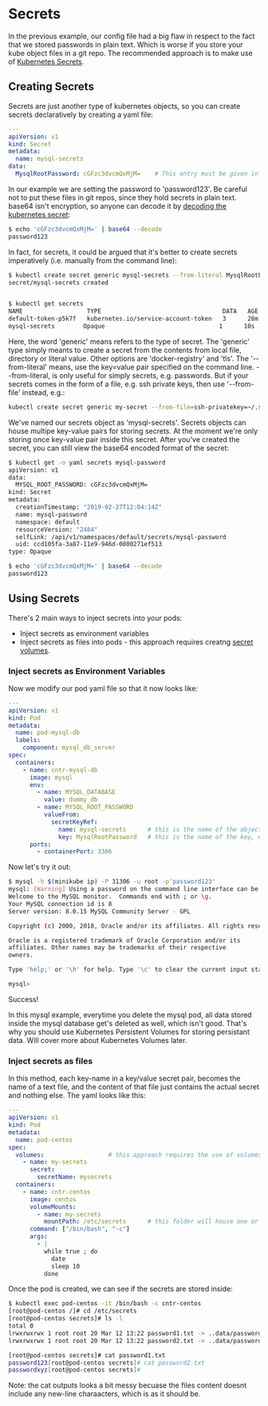 # Secrets

In the previous example, our config file had a big flaw in respect to the fact that we stored passwords in plain text. Which is worse if you store your kube object files in a git repo. The recommended approach is to make use of [Kubernetes Secrets](https://kubernetes.io/docs/concepts/configuration/secret/). 

## Creating Secrets

Secrets are just another type of kubernetes objects, so you can create secrets declaratively by creating a yaml file:

```yaml
---
apiVersion: v1
kind: Secret
metadata:
  name: mysql-secrets 
data:
  MysqlRootPassword: cGFzc3dvcmQxMjM=    # This entry must be given in base64 format:  echo -n 'password123' | base64
```

In our example we are setting the password to 'password123'. Be careful not to put these files in git repos, since they hold secrets in plain text. base64 isn't encryption, so anyone can decode it by [decoding the kubernetes secret](https://kubernetes.io/docs/concepts/configuration/secret/#decoding-a-secret):

```bash
$ echo 'cGFzc3dvcmQxMjM=' | base64 --decode
password123
```


In fact, for secrets, it could be argued that it's better to create secrets imperatively (i.e. manually from the command line):

```bash
$ kubectl create secret generic mysql-secrets --from-literal MysqlRootPassword=password123
secret/mysql-secrets created


$ kubectl get secrets
NAME                  TYPE                                  DATA   AGE
default-token-p5k7f   kubernetes.io/service-account-token   3      28m  # this comes included in kube cluster. 
mysql-secrets        Opaque                                1      10s
```

Here, the word 'generic' means refers to the type of secret. The 'generic' type simply meants to create a secret from the contents from local file, directory or literal value. Other options are 'docker-registry' and 'tls'. The '--from-literal' means, use the key=value pair specified on the command line. --from-literal, is only useful for simply secrets, e.g. passwords. But if your secrets comes in the form of a file, e.g. ssh private keys, then use '--from-file' instead, e.g.:

```bash
kubectl create secret generic my-secret --from-file=ssh-privatekey=~/.ssh/id_rsa
```




We've named our secrets object as 'mysql-secrets'. Secrets objects can house multipe key-value pairs for storing secrets. At the moment we're only storing once key-value pair inside this secret. After you've created the secret, you can still view the base64 encoded format of the secret:

```bash
$ kubectl get -o yaml secrets mysql-password
apiVersion: v1
data:
  MYSQL_ROOT_PASSWORD: cGFzc3dvcmQxMjM=
kind: Secret
metadata:
  creationTimestamp: "2019-02-27T12:04:14Z"
  name: mysql-password
  namespace: default
  resourceVersion: "2484"
  selfLink: /api/v1/namespaces/default/secrets/mysql-password
  uid: ccd105fa-3a87-11e9-946d-0800271ef513
type: Opaque

$ echo 'cGFzc3dvcmQxMjM=' | base64 --decode
password123
```

## Using Secrets

There's 2 main ways to inject secrets into your pods:

- Inject secrets as environment variables
- Inject secrets as files into pods - this approach requires creatng [secret volumes](https://kubernetes.io/docs/concepts/storage/volumes/#secret).

### Inject secrets as Environment Variables
Now we modify our pod yaml file so that it now looks like:

```yaml
---
apiVersion: v1
kind: Pod
metadata:
  name: pod-mysql-db
  labels:
    component: mysql_db_server
spec:
  containers:
    - name: cntr-mysql-db
      image: mysql
      env:
        - name: MYSQL_DATABASE
          value: dummy_db
        - name: MYSQL_ROOT_PASSWORD
          valueFrom:
            secretKeyRef:
              name: mysql-secrets      # this is the name of the object that holds one or more key-value pairs. 
              key: MysqlRootPassword   # this is the name of the key, whose value we're interested in. 
      ports:
        - containerPort: 3306
```

Now let's try it out:

```bash
$ mysql -h $(minikube ip) -P 31306 -u root -p'password123'
mysql: [Warning] Using a password on the command line interface can be insecure.
Welcome to the MySQL monitor.  Commands end with ; or \g.
Your MySQL connection id is 8
Server version: 8.0.15 MySQL Community Server - GPL

Copyright (c) 2000, 2018, Oracle and/or its affiliates. All rights reserved.

Oracle is a registered trademark of Oracle Corporation and/or its
affiliates. Other names may be trademarks of their respective
owners.

Type 'help;' or '\h' for help. Type '\c' to clear the current input statement.

mysql>
```

Success!

In this mysql example, everytime you delete the mysql pod, all data stored inside the mysql database get's deleted as well, which isn't good. That's why you should use Kubernetes Persistent Volumes for storing persistant data. Will cover more about Kubernetes Volumes later.


### Inject secrets as files

In this method, each key-name in a key/value secret pair, becomes the name of a text file, and the content of that file just contains the actual secret and nothing else. The yaml looks like this:

```yaml
---
apiVersion: v1
kind: Pod
metadata:
  name: pod-centos
spec:
  volumes:                  # this approach requires the use of volumes, of the type 'secret'. 
    - name: my-secrets
      secret:
        secretName: mysecrets
  containers:
    - name: cntr-centos
      image: centos
      volumeMounts:
        - name: my-secrets
          mountPath: /etc/secrets      # this folder will house one or more files, one for each key/value secret pair. 
      command: ["/bin/bash", "-c"]
      args:
        - |
          while true ; do
            date
            sleep 10 
          done
```

Once the pod is created, we can see if the secrets are stored inside:


```bash
$ kubectl exec pod-centos -it /bin/bash -c cntr-centos
[root@pod-centos /]# cd /etc/secrets
[root@pod-centos secrets]# ls -l
total 0
lrwxrwxrwx 1 root root 20 Mar 12 13:22 password1.txt -> ..data/password1.txt
lrwxrwxrwx 1 root root 20 Mar 12 13:22 password2.txt -> ..data/password2.txt

[root@pod-centos secrets]# cat password1.txt
password123[root@pod-centos secrets]# cat password2.txt
passwordxyz[root@pod-centos secrets]# 
```

Note: the cat outputs looks a bit messy becuase the files content doesnt include any new-line charaacters, which is as it should be. 